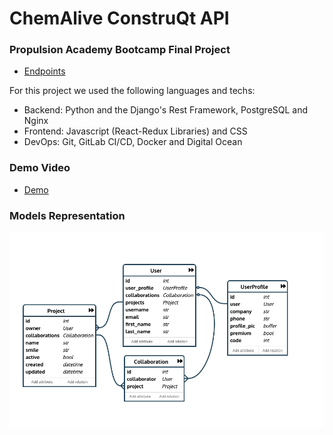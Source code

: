 # ChemAlive ConstruQt API
### Propulsion Academy Bootcamp Final Project


- [Endpoints](./Endpoints.md)

For this project we used the following languages and techs:
- Backend: Python and the Django's Rest Framework, PostgreSQL and Nginx 
- Frontend: Javascript (React-Redux Libraries) and CSS
- DevOps: Git, GitLab CI/CD, Docker and Digital Ocean

### Demo Video
- [Demo](https://youtu.be/ZI8CtRm6h-c)


### Models Representation

![models][models]

[models]: ./Model_Diagram.png
